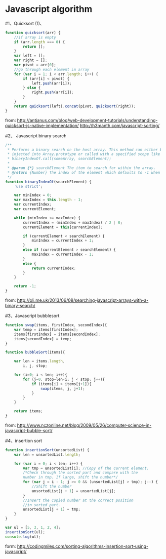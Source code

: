 # Javascript algorithm

#1、Quicksort
(1)、
```javascript
function quicksort(arr) {
    //if array is empty
    if (arr.length === 0) {
        return [];
    }
    var left = [];
    var right = [];
    var pivot = arr[0];
    //go through each element in array
    for (var i = 1; i < arr.length; i++) {
        if (arr[i] < pivot) {
            left.push(arr[i]);
        } else {
            right.push(arr[i]);
        }
    }
    return quicksort(left).concat(pivot, quicksort(right));
}
```
from: http://antjanus.com/blog/web-development-tutorials/understanding-quicksort-js-native-implementation/
http://h3manth.com/javascript-sorting/

#2、 Javascript binary search
```javascript
/**
 * Performs a binary search on the host array. This method can either be
 * injected into Array.prototype or called with a specified scope like this:
 * binaryIndexOf.call(someArray, searchElement);
 *
 * @param {*} searchElement The item to search for within the array.
 * @return {Number} The index of the element which defaults to -1 when not found.
 */
function binaryIndexOf(searchElement) {
    'use strict';

    var minIndex = 0;
    var maxIndex = this.length - 1;
    var currentIndex;
    var currentElement;

    while (minIndex <= maxIndex) {
        currentIndex = (minIndex + maxIndex) / 2 | 0;
        currentElement = this[currentIndex];

        if (currentElement < searchElement) {
            minIndex = currentIndex + 1;
        }
        else if (currentElement > searchElement) {
            maxIndex = currentIndex - 1;
        }
        else {
            return currentIndex;
        }
    }

    return -1;
}
```
from: http://oli.me.uk/2013/06/08/searching-javascript-arrays-with-a-binary-search/

#3、Javascript bubblesort
```javascript
function swap(items, firstIndex, secondIndex){
    var temp = items[firstIndex];
    items[firstIndex] = items[secondIndex];
    items[secondIndex] = temp;
}

function bubbleSort(items){

    var len = items.length,
        i, j, stop;

    for (i=0; i < len; i++){
        for (j=0, stop=len-i; j < stop; j++){
            if (items[j] > items[j+1]){
                swap(items, j, j+1);
            }
        }
    }

    return items;
}
```

from: http://www.nczonline.net/blog/2009/05/26/computer-science-in-javascript-bubble-sort/

#4、insertion sort
```javascript
function insertionSort(unsortedList) {
    var len = unsortedList.length;

    for (var i = 0; i < len; i++) {
        var tmp = unsortedList[i]; //Copy of the current element.
        /*Check through the sorted part and compare with the 
        number in tmp. If large, shift the number*/
        for (var j = i - 1; j >= 0 && (unsortedList[j] > tmp); j--) {
            //Shift the number
            unsortedList[j + 1] = unsortedList[j];
        }
        //Insert the copied number at the correct position
        //in sorted part.
        unsortedList[j + 1] = tmp;
    }
}

var ul = [5, 3, 1, 2, 4];
insertionSort(ul);
console.log(ul);
```
form: http://codingmiles.com/sorting-algorithms-insertion-sort-using-javascript/

